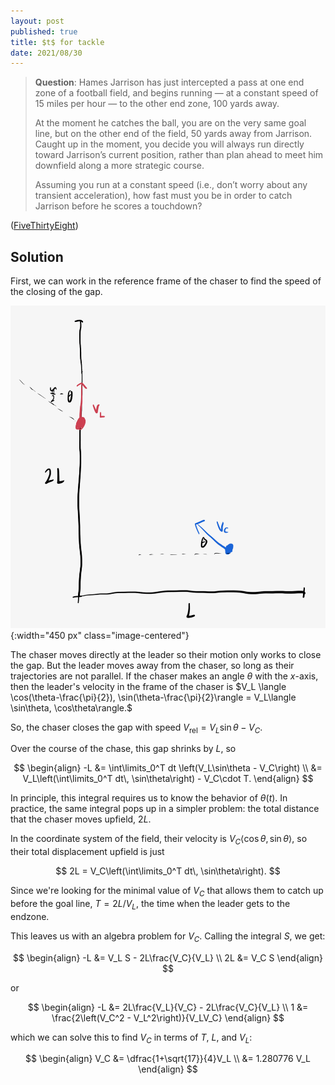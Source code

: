 ```yaml
---
layout: post
published: true
title: $t$ for tackle
date: 2021/08/30
---
```


>**Question**: Hames Jarrison has just intercepted a pass at one end zone of a football field, and begins running — at a constant speed of $15$ miles per hour — to the other end zone, $100$ yards away.
>
>At the moment he catches the ball, you are on the very same goal line, but on the other end of the field, $50$ yards away from Jarrison. Caught up in the moment, you decide you will always run directly toward Jarrison’s current position, rather than plan ahead to meet him downfield along a more strategic course.
>
>Assuming you run at a constant speed (i.e., don’t worry about any transient acceleration), how fast must you be in order to catch Jarrison before he scores a touchdown?

<!--more-->

([FiveThirtyEight](https://fivethirtyeight.com/features/can-you-draft-a-riddler-fantasy-football-dream-team/))

## Solution

First, we can work in the reference frame of the chaser to find the speed of the closing of the gap.

![](/img/2021-08-30-chase-diagram.png){:width="450 px" class="image-centered"}

The chaser moves directly at the leader so their motion only works to close the gap. But the leader moves away from the chaser, so long as their trajectories are not parallel. If the chaser makes an angle $\theta$ with the $x$-axis, then the leader's velocity in the frame of the chaser is $V_L \langle \cos(\theta-\frac{\pi}{2}), \sin(\theta-\frac{\pi}{2}\rangle = V_L\langle \sin\theta, \cos\theta\rangle.$ 

So, the chaser closes the gap with speed $V_\text{rel} = V_L\sin\theta - V_C.$

Over the course of the chase, this gap shrinks by $L,$ so

$$
\begin{align}
-L &= \int\limits_0^T dt \left(V_L\sin\theta - V_C\right) \\
&= V_L\left(\int\limits_0^T dt\, \sin\theta\right) - V_C\cdot T.
\end{align}
$$

In principle, this integral requires us to know the behavior of $\theta(t).$ In practice, the same integral pops up in a simpler problem: the total distance that the chaser moves upfield, $2L.$ 

In the coordinate system of the field, their velocity is $V_C\langle \cos\theta, \sin\theta\rangle,$ so their total displacement upfield is just

$$
2L = V_C\left(\int\limits_0^T dt\, \sin\theta\right).
$$

Since we're looking for the minimal value of $V_C$ that allows them to catch up before the goal line, $T = 2L/V_L,$ the time when the leader gets to the endzone.

This leaves us with an algebra problem for $V_C$. Calling the integral $S,$ we get:

$$
\begin{align}
-L &=  V_L S - 2L\frac{V_C}{V_L} \\
2L &= V_C S
\end{align}
$$

or

$$
\begin{align}
-L &= 2L\frac{V_L}{V_C} - 2L\frac{V_C}{V_L} \\
1 &= \frac{2\left(V_C^2 - V_L^2\right)}{V_LV_C}
\end{align}
$$

which we can solve this to find $V_C$ in terms of $T,$ $L,$ and $V_L$:

$$
\begin{align}
V_C &= \dfrac{1+\sqrt{17}}{4}V_L \\
&= 1.280776 V_L
\end{align}
$$

<br>
